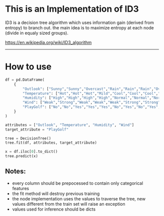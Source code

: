 # This is an Implementation of ID3

ID3 is a decision tree algorithm which uses information gain (derived from entropy) to branch out.
the main idea is to maximize entropy at each node (divide in equaly sized groups).

https://en.wikipedia.org/wiki/ID3_algorithm

--- 

# How to use

```python
df = pd.DataFrame(
    {
        "Outlook": ["Sunny","Sunny","Overcast","Rain","Rain","Rain","Overcast","Sunny","Sunny","Rain","Sunny","Overcast","Overcast","Rain"],
        "Temperature": ["Hot","Hot","Hot","Mild","Cool","Cool","Cool","Mild","Cool","Mild","Mild","Mild","Hot","Mild",],
        "Humidity": ["High","High","High","High","Normal","Normal","Normal","High","Normal","Normal","Normal","High","High","High"],
        "Wind": ["Weak","Strong","Weak","Weak","Weak","Strong","Strong","Weak","Weak","Weak","Strong","Strong","Weak","Strong"],
        "PlayGolf": ["No","No","Yes","Yes","Yes","No","Yes","No","Yes","Yes","Yes","Yes","Yes","No"],
    }
)

attributes = ["Outlook", "Temperature", "Humidity", "Wind"]
target_attribute = "PlayGolf"

tree = DecisionTree()
tree.fit(df, attributes, target_attribute)

x = df.iloc[0].to_dict()
tree.predict(x)
```

## Notes: 
* every column should be prepocessed to contain only categorical features
* the fit method will destroy previous training
* the node implementation uses the values to traverse the tree, new values different from the train set will raise an exception 
* values used for inference should be dicts